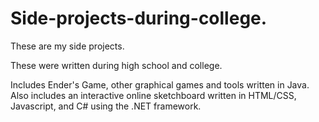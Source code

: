 # Side-projects-during-college.
These are my side projects. 

These were written during high school and college.

Includes Ender's Game, other graphical games and tools written in Java.
Also includes an interactive online sketchboard written in HTML/CSS, Javascript, and C# using the .NET framework.
